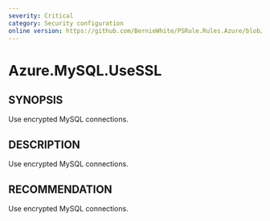 ```yaml
---
severity: Critical
category: Security configuration
online version: https://github.com/BernieWhite/PSRule.Rules.Azure/blob/master/docs/rules/en-US/Azure.MySQL.UseSSL.md
---
```


# Azure.MySQL.UseSSL

## SYNOPSIS

Use encrypted MySQL connections.

## DESCRIPTION

Use encrypted MySQL connections.

## RECOMMENDATION

Use encrypted MySQL connections.
